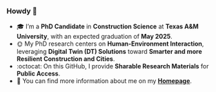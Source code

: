### Howdy 👋
- 🎓 I’m a **PhD Candidate** in **Construction Science** at **Texas A&M University**, with an expected graduation of **May 2025**.
- 🌞 My PhD research centers on **Human-Environment Interaction**, leveraging **Digital Twin (DT) Solutions**
toward **Smarter and more Resilient Construction and Cities**.
- :octocat: On this GitHub, I provide **Sharable Research Materials** for **Public Access**. </br>
- 👯 You can find more information about me on my [**Homepage**]([https://yoojunkim.com]).
